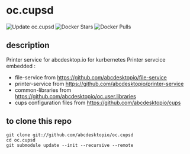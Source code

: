 # oc.cupsd

![Update oc.cupsd](https://github.com/abcdesktopio/oc.cupsd/workflows/Update%20oc.cupsd/badge.svg)
![Docker Stars](https://img.shields.io/docker/stars/abcdesktopio/oc.cupsd.18.04.svg) 
![Docker Pulls](https://img.shields.io/docker/pulls/abcdesktopio/oc.cupsd.18.04.svg)

## description 

Printer service for abcdesktop.io for kurbernetes
Printer servcice embedded :
- file-service from https://github.com/abcdesktopio/file-service
- printer-service from https://github.com/abcdesktopio/printer-service
- common-libraries from https://github.com/abcdesktopio/oc.user.libraries
- cups configuration files from https://github.com/abcdesktopio/cups


## to clone this repo 
```
git clone git://github.com/abcdesktopio/oc.cupsd
cd oc.cupsd
git submodule update --init --recursive --remote
```
